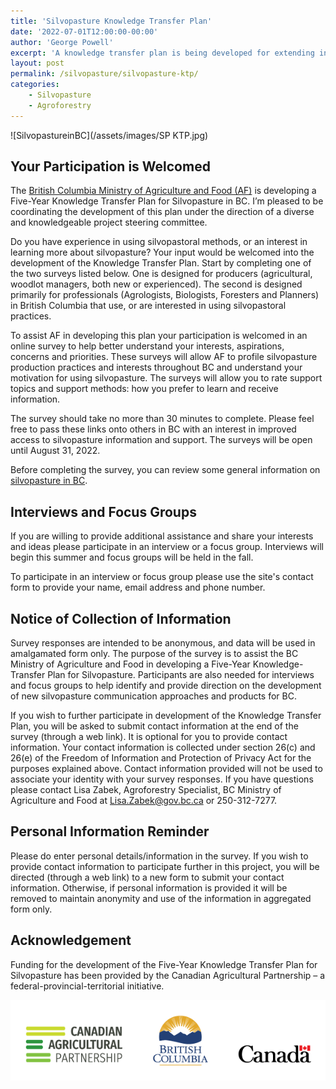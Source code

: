```yaml
---
title: 'Silvopasture Knowledge Transfer Plan'
date: '2022-07-01T12:00:00-00:00'
author: 'George Powell'
excerpt: 'A knowledge transfer plan is being developed for extending information on the use of silvopasture in British Columbia (BC) for production and conservation.'
layout: post
permalink: /silvopasture/silvopasture-ktp/
categories:
    - Silvopasture
    - Agroforestry
---
```

![SilvopastureinBC](/assets/images/SP KTP.jpg)

## Your Participation is Welcomed

The [British Columbia Ministry of Agriculture and Food (AF)](https://www2.gov.bc.ca/gov/content/industry/agriculture-seafood/agricultural-land-and-environment/agroforestry) is developing a Five-Year Knowledge Transfer Plan for Silvopasture in BC. I’m pleased to be coordinating the development of this plan under the direction of a diverse and knowledgeable project steering committee.

Do you have experience in using silvopastoral methods, or an interest in learning more about silvopasture? Your input would be welcomed into the development of the Knowledge Transfer Plan. Start by completing one of the two surveys listed below. One is designed for producers (agricultural, woodlot managers, both new or experienced). The second is designed primarily for professionals (Agrologists, Biologists, Foresters and Planners) in British Columbia that use, or are interested in using silvopastoral practices.

To assist AF in developing this plan your participation is welcomed in an online survey to help better understand your interests, aspirations, concerns and priorities. These surveys will allow AF to profile silvopasture production practices and interests throughout BC and understand your motivation for using silvopasture. The surveys will allow you to rate support topics and support methods: how you prefer to learn and receive information.

The survey should take no more than 30 minutes to complete. Please feel free to pass these links onto others in BC with an interest in improved access to silvopasture information and support. The surveys will be open until August 31, 2022.

Before completing the survey, you can review some general information on [silvopasture in BC](/silvopasture/silvopasture-in-bc/).

## Interviews and Focus Groups

If you are willing to provide additional assistance and share your interests and ideas please participate in an interview or a focus group. Interviews will begin this summer and focus groups will be held in the fall.

To participate in an interview or focus group please use the site's contact form to provide your name, email address and phone number. 

## Notice of Collection of Information

Survey responses are intended to be anonymous, and data will be used in amalgamated form only. The purpose of the survey is to assist the BC Ministry of Agriculture and Food in developing a Five-Year Knowledge-Transfer Plan for Silvopasture. Participants are also needed for interviews and focus groups to help identify and provide direction on the development of new silvopasture communication approaches and products for BC.

If you wish to further participate in development of the Knowledge Transfer Plan, you will be asked to submit contact information at the end of the survey (through a web link). It is optional for you to provide contact information. Your contact information is collected under section 26(c) and 26(e) of the Freedom of Information and Protection of Privacy Act for the purposes explained above. Contact information provided will not be used to associate your identity with your survey responses. If you have questions please contact Lisa Zabek, Agroforestry Specialist, BC Ministry of Agriculture and Food at Lisa.Zabek@gov.bc.ca or 250-312-7277.

## Personal Information Reminder

Please do enter personal details/information in the survey. If you wish to provide contact information to participate further in this project, you will be directed (through a web link) to a new form to submit your contact information. Otherwise, if personal information is provided it will be removed to maintain anonymity and use of the information in aggregated form only.

## Acknowledgement

Funding for the development of the Five-Year Knowledge Transfer Plan for Silvopasture has been provided by the Canadian Agricultural Partnership – a federal-provincial-territorial initiative.

![CAP](/assets/images/CAP.png)
